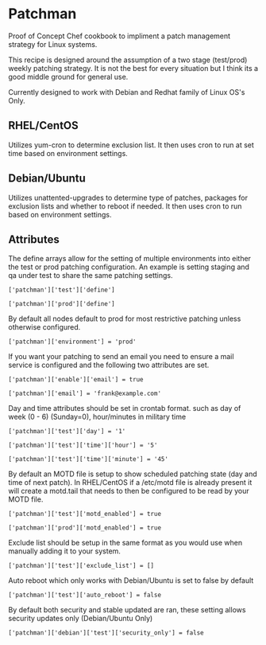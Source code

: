 Patchman
========
Proof of Concept Chef cookbook to impliment a patch management strategy for Linux systems.

This recipe is designed around the assumption of a two stage (test/prod) weekly patching strategy. It is not the best for every situation but I think its a good middle ground for general use.

Currently designed to work with Debian and Redhat family of Linux OS's Only.

RHEL/CentOS
----------------
Utilizes yum-cron to determine exclusion list. It then uses cron to run at set time based on environment settings.


Debian/Ubuntu
----------------
Utilizes unattented-upgrades to determine type of patches, packages for exclusion lists and whether to reboot if needed. It then uses cron to run based on environment settings.


Attributes
----------------

The define arrays allow for the setting of multiple environments into either the test or prod patching configuration. An example is setting staging and qa under test to share the same patching settings.

`['patchman']['test']['define']`

`['patchman']['prod']['define']`

By default all nodes default to prod for most restrictive patching unless otherwise configured.

`['patchman']['environment'] = 'prod'`


If you want your patching to send an email you need to ensure a mail service is configured and the following two attributes are set.

`['patchman']['enable']['email'] = true`

`['patchman']['email'] = 'frank@example.com'`

Day and time attributes should be set in crontab format. such as day of week (0 - 6) (Sunday=0), hour/minutes in military time 

`['patchman']['test']['day'] = '1'`

`['patchman']['test']['time']['hour'] = '5'`

`['patchman']['test']['time']['minute'] = '45'`

By default an MOTD file is setup to show scheduled patching state (day and time of next patch). In RHEL/CentOS if a /etc/motd file is already present it will create a motd.tail that needs to then be configured to be read by your MOTD file.

`['patchman']['test']['motd_enabled'] = true`

`['patchman']['prod']['motd_enabled'] = true`


Exclude list should be setup in the same format as you would use when manually adding it to your system.

`['patchman']['test']['exclude_list'] = []`

Auto reboot which only works with Debian/Ubuntu is set to false by default

`['patchman']['test']['auto_reboot'] = false`

By default both security and stable updated are ran, these setting allows security updates only (Debian/Ubuntu Only)

`['patchman']['debian']['test']['security_only'] = false`
